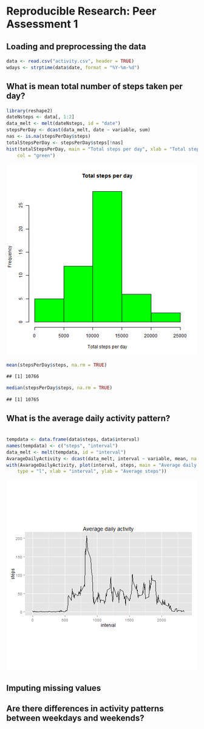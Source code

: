 # Reproducible Research: Peer Assessment 1


## Loading and preprocessing the data


```r
data <- read.csv("activity.csv", header = TRUE)
wdays <- strptime(data$date, format = "%Y-%m-%d")
```

## What is mean total number of steps taken per day?


```r
library(reshape2)
dateNsteps <- data[, 1:2]
data_melt <- melt(dateNsteps, id = "date")
stepsPerDay <- dcast(data_melt, date ~ variable, sum)
nas <- is.na(stepsPerDay$steps)
totalStepsPerDay <- stepsPerDay$steps[!nas]
hist(totalStepsPerDay, main = "Total steps per day", xlab = "Total steps per day", 
    col = "green")
```

![plot of chunk unnamed-chunk-1](figure/unnamed-chunk-1.png) 

```r
mean(stepsPerDay$steps, na.rm = TRUE)
```

```
## [1] 10766
```

```r
median(stepsPerDay$steps, na.rm = TRUE)
```

```
## [1] 10765
```



## What is the average daily activity pattern?

```r

tempdata <- data.frame(data$steps, data$interval)
names(tempdata) <- c("steps", "interval")
data_melt <- melt(tempdata, id = "interval")
AvarageDailyActivity <- dcast(data_melt, interval ~ variable, mean, na.rm = TRUE)
with(AvarageDailyActivity, plot(interval, steps, main = "Average daily activity pattern", 
    type = "l", xlab = "interval", ylab = "Average steps"))
```

![plot of chunk unnamed-chunk-2](figure/unnamed-chunk-2.png) 


## Imputing missing values



## Are there differences in activity patterns between weekdays and weekends?
